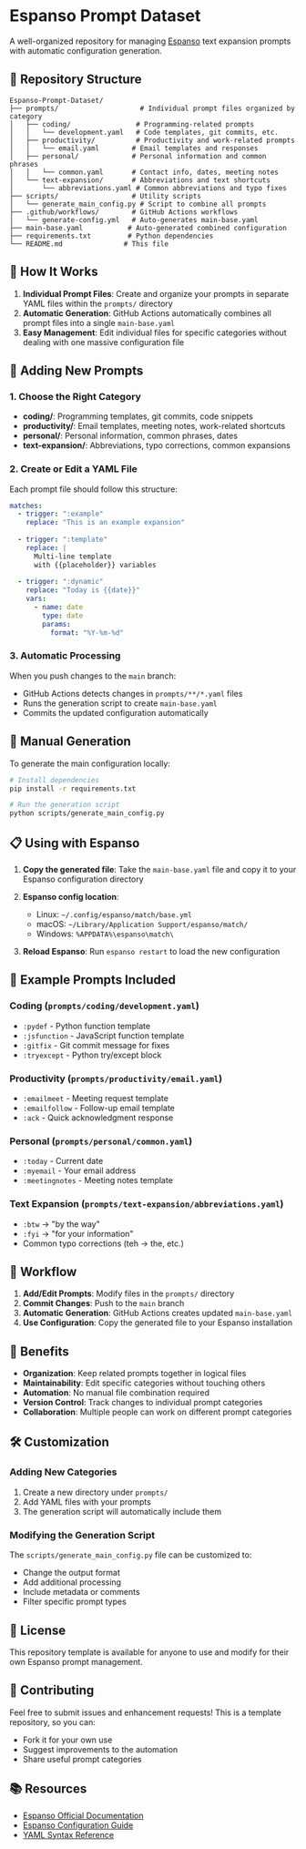 # Espanso Prompt Dataset

A well-organized repository for managing [Espanso](https://espanso.org/) text expansion prompts with automatic configuration generation.

## 📁 Repository Structure

```
Espanso-Prompt-Dataset/
├── prompts/                    # Individual prompt files organized by category
│   ├── coding/                # Programming-related prompts
│   │   └── development.yaml   # Code templates, git commits, etc.
│   ├── productivity/          # Productivity and work-related prompts
│   │   └── email.yaml        # Email templates and responses
│   ├── personal/             # Personal information and common phrases
│   │   └── common.yaml       # Contact info, dates, meeting notes
│   └── text-expansion/       # Abbreviations and text shortcuts
│       └── abbreviations.yaml # Common abbreviations and typo fixes
├── scripts/                  # Utility scripts
│   └── generate_main_config.py # Script to combine all prompts
├── .github/workflows/        # GitHub Actions workflows
│   └── generate-config.yml   # Auto-generates main-base.yaml
├── main-base.yaml           # Auto-generated combined configuration
├── requirements.txt         # Python dependencies
└── README.md               # This file
```

## 🚀 How It Works

1. **Individual Prompt Files**: Create and organize your prompts in separate YAML files within the `prompts/` directory
2. **Automatic Generation**: GitHub Actions automatically combines all prompt files into a single `main-base.yaml`
3. **Easy Management**: Edit individual files for specific categories without dealing with one massive configuration file

## 📝 Adding New Prompts

### 1. Choose the Right Category

- **coding/**: Programming templates, git commits, code snippets
- **productivity/**: Email templates, meeting notes, work-related shortcuts
- **personal/**: Personal information, common phrases, dates
- **text-expansion/**: Abbreviations, typo corrections, common expansions

### 2. Create or Edit a YAML File

Each prompt file should follow this structure:

```yaml
matches:
  - trigger: ":example"
    replace: "This is an example expansion"
    
  - trigger: ":template"
    replace: |
      Multi-line template
      with {{placeholder}} variables
      
  - trigger: ":dynamic"
    replace: "Today is {{date}}"
    vars:
      - name: date
        type: date
        params:
          format: "%Y-%m-%d"
```

### 3. Automatic Processing

When you push changes to the `main` branch:
- GitHub Actions detects changes in `prompts/**/*.yaml` files
- Runs the generation script to create `main-base.yaml`
- Commits the updated configuration automatically

## 🔧 Manual Generation

To generate the main configuration locally:

```bash
# Install dependencies
pip install -r requirements.txt

# Run the generation script
python scripts/generate_main_config.py
```

## 📋 Using with Espanso

1. **Copy the generated file**: Take the `main-base.yaml` file and copy it to your Espanso configuration directory
2. **Espanso config location**:
   - Linux: `~/.config/espanso/match/base.yml`
   - macOS: `~/Library/Application Support/espanso/match/`
   - Windows: `%APPDATA%\espanso\match\`

3. **Reload Espanso**: Run `espanso restart` to load the new configuration

## 📂 Example Prompts Included

### Coding (`prompts/coding/development.yaml`)
- `:pydef` - Python function template
- `:jsfunction` - JavaScript function template
- `:gitfix` - Git commit message for fixes
- `:tryexcept` - Python try/except block

### Productivity (`prompts/productivity/email.yaml`)
- `:emailmeet` - Meeting request template
- `:emailfollow` - Follow-up email template
- `:ack` - Quick acknowledgment response

### Personal (`prompts/personal/common.yaml`)
- `:today` - Current date
- `:myemail` - Your email address
- `:meetingnotes` - Meeting notes template

### Text Expansion (`prompts/text-expansion/abbreviations.yaml`)
- `:btw` → "by the way"
- `:fyi` → "for your information"
- Common typo corrections (teh → the, etc.)

## 🔄 Workflow

1. **Add/Edit Prompts**: Modify files in the `prompts/` directory
2. **Commit Changes**: Push to the `main` branch
3. **Automatic Generation**: GitHub Actions creates updated `main-base.yaml`
4. **Use Configuration**: Copy the generated file to your Espanso installation

## 🎯 Benefits

- **Organization**: Keep related prompts together in logical files
- **Maintainability**: Edit specific categories without touching others
- **Automation**: No manual file combination required
- **Version Control**: Track changes to individual prompt categories
- **Collaboration**: Multiple people can work on different prompt categories

## 🛠️ Customization

### Adding New Categories

1. Create a new directory under `prompts/`
2. Add YAML files with your prompts
3. The generation script will automatically include them

### Modifying the Generation Script

The `scripts/generate_main_config.py` file can be customized to:
- Change the output format
- Add additional processing
- Include metadata or comments
- Filter specific prompt types

## 📄 License

This repository template is available for anyone to use and modify for their own Espanso prompt management.

## 🤝 Contributing

Feel free to submit issues and enhancement requests! This is a template repository, so you can:
- Fork it for your own use
- Suggest improvements to the automation
- Share useful prompt categories

## 📚 Resources

- [Espanso Official Documentation](https://espanso.org/docs/)
- [Espanso Configuration Guide](https://espanso.org/docs/configuration/)
- [YAML Syntax Reference](https://yaml.org/spec/1.2/spec.html)
